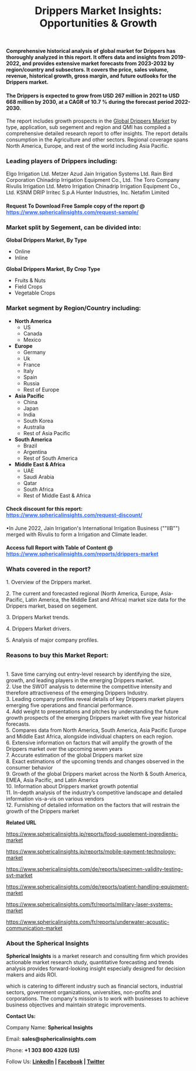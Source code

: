 <h1 style="text-align: center;"><strong>Drippers Market Insights: Opportunities &amp; Growth</strong></h1>
<p>&nbsp;</p>
<p><strong>Comprehensive historical analysis of global market for Drippers has thoroughly analyzed in this report. It offers data and insights from 2019-2022, and provides extensive market forecasts from 2023-2032 by region/country and subsectors. It covers the price, sales volume, revenue, historical growth, gross margin, and future outlooks for the Drippers market.</strong></p>
<h4><strong>The Drippers is expected to grow from USD 267 million in 2021 to USD 668 million by 2030, at a CAGR of 10.7 % during the forecast period 2022-2030.</strong></h4>
<p>The report includes growth prospects in the <a href="https://www.sphericalinsights.com/reports/drippers-market" target="_blank">Global Drippers Market</a> by type, application, sub segement and region and QMI has compiled a comprehensive detailed research report to offer insights. The report details consumption in the Agriculture and other sectors. Regional coverage spans North America, Europe, and rest of the world including Asia Pacific.</p>
<h3><strong>Leading players of Drippers including:</strong></h3>
<p>Elgo Irrigation Ltd. Metzer Azud Jain Irrigation Systems Ltd. Rain Bird Corporation Chinadrip Irrigation Equipment Co., Ltd. The Toro Company Rivulis Irrigation Ltd. Metro Irrigation Chinadrip Irrigation Equipment Co., Ltd. KSNM DRIP Irritec S.p.A Hunter Industries, Inc. Netafim Limited</p>
<h4>Request To Download Free Sample copy of the report  @ <span style="color: #3366ff;"><a style="color: #3366ff;" href="https://www.sphericalinsights.com/request-sample/" target="_blank">https://www.sphericalinsights.com/request-sample/</a></span></h4>
<h3><strong>Market split by Segement, can be divided into:</strong></h3>
<p><strong>Global Drippers Market, By Type</strong></p>
<ul>
<li>Online</li>
<li>Inline</li>
</ul>
<p><strong>Global Drippers Market, By Crop Type</strong></p>
<ul>
<li>Fruits &amp; Nuts</li>
<li>Field Crops</li>
<li>Vegetable Crops</li>
</ul>
<h3><strong>Market segment by Region/Country including:</strong></h3>
<ul>
<li><strong>North America</strong>
<ul>
<li>US</li>
<li>Canada</li>
<li>Mexico</li>
</ul>
</li>
<li><strong>Europe</strong>
<ul>
<li>Germany</li>
<li>Uk</li>
<li>France</li>
<li>Italy</li>
<li>Spain</li>
<li>Russia</li>
<li>Rest of Europe</li>
</ul>
</li>
<li><strong>Asia Pacific</strong>
<ul>
<li>China</li>
<li>Japan</li>
<li>India</li>
<li>South Korea</li>
<li>Australia</li>
<li>Rest of Asia Pacific</li>
</ul>
</li>
<li><strong>South America</strong>
<ul>
<li>Brazil</li>
<li>Argentina</li>
<li>Rest of South America</li>
</ul>
</li>
<li><strong>Middle East &amp; Africa</strong>
<ul>
<li>UAE</li>
<li>Saudi Arabia</li>
<li>Qatar</li>
<li>South Africa</li>
<li>Rest of Middle East &amp; Africa</li>
</ul>
</li>
</ul>
<h4>Check discount for this report: <span style="color: #3366ff;"><a style="color: #3366ff;" href="https://www.sphericalinsights.com/request-discount/" target="_blank">https://www.sphericalinsights.com/request-discount/</a></span></h4>
<p>&bull;In June 2022, Jain Irrigation's International Irrigation Business (""IIB"") merged with Rivulis to form a Irrigation and Climate leader.</p>
<h4>Access full Report with Table of Content @ <span style="color: #3366ff;"><a style="color: #3366ff;" href="https://www.sphericalinsights.com/reports/drippers-market" target="_blank">https://www.sphericalinsights.com/reports/drippers-market</a></span></h4>
<h3><strong>Whats covered in the report?</strong></h3>
<p>1. Overview of the Drippers market.</p>
<p>2. The current and forecasted regional (North America, Europe, Asia-Pacific, Latin America, the Middle East and Africa) market size data for the Drippers market, based on segement.</p>
<p>3. Drippers Market trends.</p>
<p>4. Drippers Market drivers.</p>
<p>5. Analysis of major company profiles.</p>
<h3><strong>Reasons to buy this Market Report:</strong></h3>
<p><br /> 1. Save time carrying out entry-level research by identifying the size, growth, and leading players in the emerging Drippers market.<br /> 2. Use the SWOT analysis to determine the competitive intensity and therefore attractiveness of the emerging Drippers Industry.<br /> 3. Leading company profiles reveal details of key Drippers market players emerging five operations and financial performance.<br /> 4. Add weight to presentations and pitches by understanding the future growth prospects of the emerging Drippers market with five year historical forecasts.<br /> 5. Compares data from North America, South America, Asia Pacific Europe and Middle East Africa, alongside individual chapters on each region.<br /> 6. Extensive information on factors that will amplify the growth of the Drippers market over the upcoming seven years<br /> 7. Accurate estimation of the global Drippers market size <br /> 8. Exact estimations of the upcoming trends and changes observed in the consumer behavior <br /> 9. Growth of the global Drippers market across the North &amp; South America, EMEA, Asia Pacific, and Latin America<br /> 10. Information about Drippers market growth potential<br /> 11. In-depth analysis of the industry&rsquo;s competitive landscape and detailed information vis-a-vis on various vendors<br /> 12. Furnishing of detailed information on the factors that will restrain the growth of the Drippers market</p>
<p><strong>Related URL</strong></p>
<p><a href="https://www.sphericalinsights.jp/reports/food-supplement-ingredients-market">https://www.sphericalinsights.jp/reports/food-supplement-ingredients-market</a>&nbsp;</p>
<p><a href="https://www.sphericalinsights.jp/reports/mobile-payment-technology-market">https://www.sphericalinsights.jp/reports/mobile-payment-technology-market</a>&nbsp;</p>
<p><a href="https://www.sphericalinsights.com/de/reports/specimen-validity-testing-svt-market">https://www.sphericalinsights.com/de/reports/specimen-validity-testing-svt-market</a>&nbsp;</p>
<p><a href="https://www.sphericalinsights.com/de/reports/patient-handling-equipment-market">https://www.sphericalinsights.com/de/reports/patient-handling-equipment-market</a>&nbsp;</p>
<p><a href="https://www.sphericalinsights.com/fr/reports/military-laser-systems-market">https://www.sphericalinsights.com/fr/reports/military-laser-systems-market</a>&nbsp;</p>
<p><a href="https://www.sphericalinsights.com/fr/reports/underwater-acoustic-communication-market">https://www.sphericalinsights.com/fr/reports/underwater-acoustic-communication-market</a>&nbsp;</p>
<h3><strong>About the Spherical Insights</strong></h3>
<p><strong>Spherical Insights</strong> is a market research and consulting firm which provides actionable market research study, quantitative forecasting and trends analysis provides forward-looking insight especially designed for decision makers and aids ROI.</p>
<p>which is catering to different industry such as financial sectors, industrial sectors, government organizations, universities, non-profits and corporations. The company's mission is to work with businesses to achieve business objectives and maintain strategic improvements.</p>
<p><strong>Contact Us:</strong></p>
<p>Company Name: <strong>Spherical Insights</strong></p>
<p>Email: <strong>sales@sphericalinsights.com</strong></p>
<p>Phone: <strong>+1 303 800 4326 (US)</strong></p>
<p>Follow Us: <strong><a href="https://www.linkedin.com/company/spherical-insight/"><u>LinkedIn</u></a> | <a href="https://www.facebook.com/sphericalinsights22"><u>Facebook</u></a> | <a href="https://twitter.com/SInsights_US"><u>Twitter</u></a></strong></p>
<p>&nbsp;</p>
